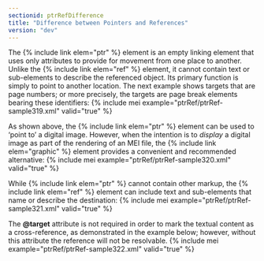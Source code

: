 ```yaml
---
sectionid: ptrRefDifference
title: "Difference between Pointers and References"
version: "dev"
---
```


The {% include link elem="ptr" %} element is an empty linking element that uses only attributes to provide for movement from one place to another. Unlike the {% include link elem="ref" %} element, it cannot contain text or sub-elements to describe the referenced object. Its primary function is simply to point to another location. The next example shows targets that are page numbers; or more precisely, the targets are page break elements bearing these identifiers:
{% include mei example="ptrRef/ptrRef-sample319.xml" valid="true" %}
    
As shown above, the {% include link elem="ptr" %} element can be used to ‘point to’ a digital image. However, when the intention is to *display* a digital image as part of the rendering of an MEI file, the {% include link elem="graphic" %} element provides a convenient and recommended alternative:
{% include mei example="ptrRef/ptrRef-sample320.xml" valid="true" %}
    
While {% include link elem="ptr" %} cannot contain other markup, the {% include link elem="ref" %} element can include text and sub-elements that name or describe the destination:
{% include mei example="ptrRef/ptrRef-sample321.xml" valid="true" %}
    
The **@target** attribute is not required in order to mark the textual content as a cross-reference, as demonstrated in the example below; however, without this attribute the reference will not be resolvable.
{% include mei example="ptrRef/ptrRef-sample322.xml" valid="true" %}
    